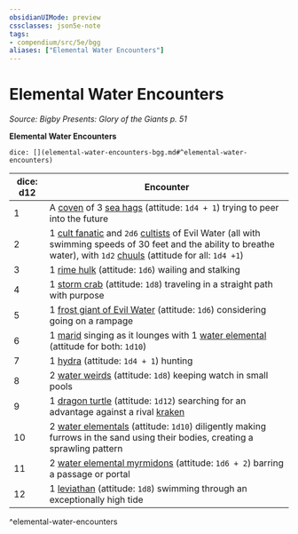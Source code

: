 ```yaml
---
obsidianUIMode: preview
cssclasses: json5e-note
tags:
- compendium/src/5e/bgg
aliases: ["Elemental Water Encounters"]
---
```

# Elemental Water Encounters
*Source: Bigby Presents: Glory of the Giants p. 51* 

**Elemental Water Encounters**

`dice: [](elemental-water-encounters-bgg.md#^elemental-water-encounters)`

| dice: d12 | Encounter |
|-----------|-----------|
| 1 | A [coven](/Systems/5e/bestiary/fey/sea-hag.md) of 3 [sea hags](/Systems/5e/bestiary/fey/sea-hag.md) (attitude: `1d4 + 1`) trying to peer into the future |
| 2 | 1 [cult fanatic](/Systems/5e/bestiary/humanoid/cult-fanatic.md) and `2d6` [cultists](/Systems/5e/bestiary/humanoid/cultist.md) of Evil Water (all with swimming speeds of 30 feet and the ability to breathe water), with `1d2` [chuuls](/Systems/5e/bestiary/aberration/chuul.md) (attitude for all: `1d4 +1`) |
| 3 | 1 [rime hulk](/Systems/5e/bestiary/elemental/rime-hulk-bgg.md) (attitude: `1d6`) wailing and stalking |
| 4 | 1 [storm crab](/Systems/5e/bestiary/monstrosity/storm-crab-bgg.md) (attitude: `1d8`) traveling in a straight path with purpose |
| 5 | 1 [frost giant of Evil Water](/Systems/5e/bestiary/giant/frost-giant-of-evil-water-bgg.md) (attitude: `1d6`) considering going on a rampage |
| 6 | 1 [marid](/Systems/5e/bestiary/elemental/marid.md) singing as it lounges with 1 [water elemental](/Systems/5e/bestiary/elemental/water-elemental.md) (attitude for both: `1d10`) |
| 7 | 1 [hydra](/Systems/5e/bestiary/monstrosity/hydra.md) (attitude: `1d4 + 1`) hunting |
| 8 | 2 [water weirds](/Systems/5e/bestiary/elemental/water-weird.md) (attitude: `1d8`) keeping watch in small pools |
| 9 | 1 [dragon turtle](/Systems/5e/bestiary/dragon/dragon-turtle.md) (attitude: `1d12`) searching for an advantage against a rival [kraken](/Systems/5e/bestiary/monstrosity/kraken.md) |
| 10 | 2 [water elementals](/Systems/5e/bestiary/elemental/water-elemental.md) (attitude: `1d10`) diligently making furrows in the sand using their bodies, creating a sprawling pattern |
| 11 | 2 [water elemental myrmidons](/Systems/5e/bestiary/elemental/water-elemental-myrmidon-mpmm.md) (attitude: `1d6 + 2`) barring a passage or portal |
| 12 | 1 [leviathan](/Systems/5e/bestiary/elemental/leviathan-mpmm.md) (attitude: `1d8`) swimming through an exceptionally high tide |
^elemental-water-encounters